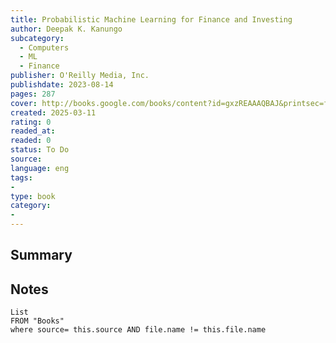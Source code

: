 ```yaml
---
title: Probabilistic Machine Learning for Finance and Investing
author: Deepak K. Kanungo
subcategory:
  - Computers
  - ML
  - Finance
publisher: O'Reilly Media, Inc.
publishdate: 2023-08-14
pages: 287
cover: http://books.google.com/books/content?id=gxzREAAAQBAJ&printsec=frontcover&img=1&zoom=1&edge=curl&source=gbs_api
created: 2025-03-11
rating: 0
readed_at: 
readed: 0
status: To Do
source: 
language: eng
tags:
- 
type: book
category: 
- 
---
```

## Summary


## Notes
```dataview
List 
FROM "Books"
where source= this.source AND file.name != this.file.name
```